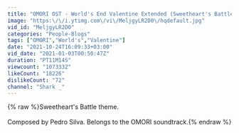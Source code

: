 ```yaml
---
title: "OMORI OST - World's End Valentine Extended (Sweetheart's Battle theme)"
image: "https:\/\/i.ytimg.com\/vi\/MeljgyLR2D0\/hqdefault.jpg"
vid_id: "MeljgyLR2D0"
categories: "People-Blogs"
tags: ["OMORI","World's","Valentine"]
date: "2021-10-24T16:09:33+03:00"
vid_date: "2021-01-03T00:50:47Z"
duration: "PT11M14S"
viewcount: "1073332"
likeCount: "18226"
dislikeCount: "72"
channel: "Shark _"
---
```

{% raw %}Sweetheart's Battle theme.<br /><br />Composed by Pedro Silva. Belongs to the OMORI soundtrack.{% endraw %}
